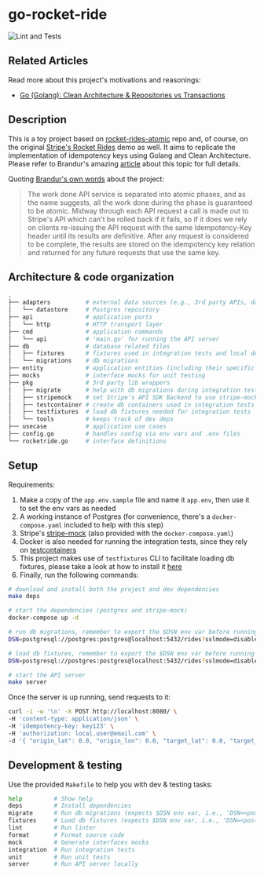 # go-rocket-ride
![Lint and Tests](https://github.com/rafael-piovesan/go-rocket-ride/actions/workflows/lint-tests.yml/badge.svg)

## Related Articles
Read more about this project's motivations and reasonings:
* [Go (Golang): Clean Architecture & Repositories vs Transactions](https://medium.com/@rubens.piovesan/go-golang-clean-architecture-repositories-vs-transactions-9b3b7c953463)

## Description
This is a toy project based on [rocket-rides-atomic](https://github.com/brandur/rocket-rides-atomic) repo and, of course, on the original [Stripe's Rocket Rides](https://github.com/stripe/stripe-connect-rocketrides) demo as well. It aims to replicate the implementation of idempotency keys using Golang and Clean Architecture. Please refer to Brandur's amazing [article](https://brandur.org/idempotency-keys) about this topic for full details.

Quoting [Brandur's own words](https://github.com/brandur/rocket-rides-atomic#rocket-rides-atomic-) about the project:

>The work done API service is separated into atomic phases, and as the name suggests, all the work done during the phase is guaranteed to be atomic. Midway through each API request a call is made out to Stripe's API which can't be rolled back if it fails, so if it does we rely on clients re-issuing the API request with the same Idempotency-Key header until its results are definitive. After any request is considered to be complete, the results are stored on the idempotency key relation and returned for any future requests that use the same key.


## Architecture & code organization

```sh
.
├── adapters          # external data sources (e.g., 3rd party APIs, databases, etc.)
│   └── datastore     # Postgres repository
├── api               # application ports
│   └── http          # HTTP transport layer
├── cmd               # application commands
│   └── api           # 'main.go' for running the API server
├── db                # database related files
│   ├── fixtures      # fixtures used in integration tests and local development
│   └── migrations    # db migrations
├── entity            # application entities (including their specific enum types)
├── mocks             # interface mocks for unit testing
├── pkg               # 3rd party lib wrappers
│   ├── migrate       # help with db migrations during integration tests
│   ├── stripemock    # set Stripe's API SDK Backend to use stripe-mock
│   ├── testcontainer # create db containers used in integration tests
│   ├── testfixtures  # load db fixtures needed for integration tests
│   └── tools         # keeps track of dev deps
├── usecase           # application use cases
├── config.go         # handles config via env vars and .env files
└── rocketride.go     # interface definitions
```

## Setup

Requirements:
1. Make a copy of the `app.env.sample` file and name it `app.env`, then use it to set the env vars as needed
1. A working instance of Postgres (for convenience, there's a `docker-compose.yaml` included to help with this step)
1. Stripe's [stripe-mock](https://github.com/stripe/stripe-mock) (also provided with the `docker-compose.yaml`)
1. Docker is also needed for running the integration tests, since they rely on [testcontainers](https://github.com/testcontainers/testcontainers-go)
1. This project makes use of `testfixtures` CLI to facilitate loading db fixtures, please take a look at how to install it [here](https://github.com/go-testfixtures/testfixtures#cli)
1. Finally, run the following commands:

```sh
# download and install both the project and dev dependencies
make deps

# start the dependencies (postgres and stripe-mock)
docker-compose up -d

# run db migrations, remember to export the $DSN env var before running it
DSN=postgresql://postgres:postgres@localhost:5432/rides?sslmode=disable make migrate

# load db fixtures, remember to export the $DSN env var before running it
DSN=postgresql://postgres:postgres@localhost:5432/rides?sslmode=disable make fixtures

# start the API server
make server
```
Once the server is up running, send requests to it:
```sh
curl -i -w '\n' -X POST http://localhost:8080/ \
-H 'content-type: application/json' \
-H 'idempotency-key: key123' \
-H 'authorization: local.user@email.com' \
-d '{ "origin_lat": 0.0, "origin_lon": 0.0, "target_lat": 0.0, "target_lon": 0.0 }'
```

## Development & testing

Use the provided `Makefile` to help you with dev & testing tasks:

```sh
help         # Show help
deps         # Install dependencies
migrate      # Run db migrations (expects $DSN env var, i.e., 'DSN=<postgres dsn> make migrate')
fixtures     # Load db fixtures (expects $DSN env var, i.e., 'DSN=<postgres dsn> make fixtures')
lint         # Run linter
format       # Format source code
mock         # Generate interfaces mocks
integration  # Run integration tests
unit         # Run unit tests
server       # Run API server locally
```